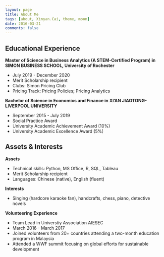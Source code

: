 ```yaml
---
layout: page
title: About Me
tags: [about, Xinyan.Cai, theme, moon]
date: 2016-03-21
comments: false
---
```

## Educational Experience
**Master of Science in Business Analytics (A STEM-Certified Program) in SIMON BUSINESS SCHOOL, University of Rochester**
* July 2019 - December 2020 
* Merit Scholarship recipient
* Clubs: Simon Pricing Club
* Pricing Track: Pricing Policies; Pricing Analytics

**Bachelor of Science in Economics and Finance in XI’AN JIAOTONG-LIVERPOOL UNIVERSITY**
* September 2015 - July 2019
* Social Practice Award
* University Academic Achievement Award (10%)
* University Academic Excellence Award (5%)

## Assets & Interests
**Assets**
* Technical skills: Python, MS Office, R, SQL, Tableau
* Merit Scholarship recipient
* Languages: Chinese (native), English (fluent)

**Interests**
* Singing (hardcore karaoke fan), handcrafts, chess, piano, detective novels

**Volunteering Experience**
* Team Lead in Universtiy Association AIESEC                                                                                 
* March 2016 - March 2017
* Joined volunteers from 20+ countries attending a two-month education program in Malaysia 
* Attended a WWF summit focusing on global efforts for sustainable development 